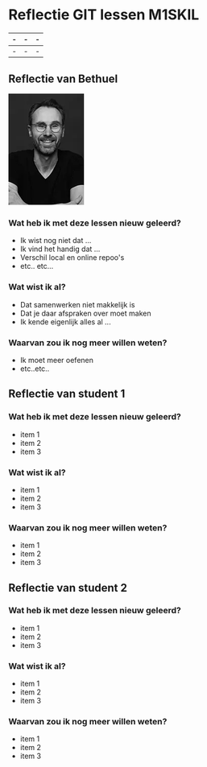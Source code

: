 # Reflectie GIT lessen M1SKIL
| - | - | - |
| - | - | - |
| - | - | - |
## Reflectie van Bethuel 
![Bethuel](img/Bethuel.webp "Bethuel")
### Wat heb ik met deze lessen nieuw geleerd?
- Ik wist nog niet dat ...
- Ik vind het handig dat ...
- Verschil local en online repoo's
- etc.. etc...
### Wat wist ik al?
- Dat samenwerken niet makkelijk is
- Dat je daar afspraken over moet maken
- Ik kende eigenlijk alles al ... 
### Waarvan zou ik nog meer willen weten?
- Ik moet meer oefenen
- etc..etc..

## Reflectie van student 1
### Wat heb ik met deze lessen nieuw geleerd?
- item 1
- item 2
- item 3
### Wat wist ik al?
- item 1
- item 2
- item 3
### Waarvan zou ik nog meer willen weten?
- item 1
- item 2
- item 3

## Reflectie van student 2
### Wat heb ik met deze lessen nieuw geleerd?
- item 1
- item 2
- item 3
### Wat wist ik al?
- item 1
- item 2
- item 3
### Waarvan zou ik nog meer willen weten?
- item 1
- item 2
- item 3